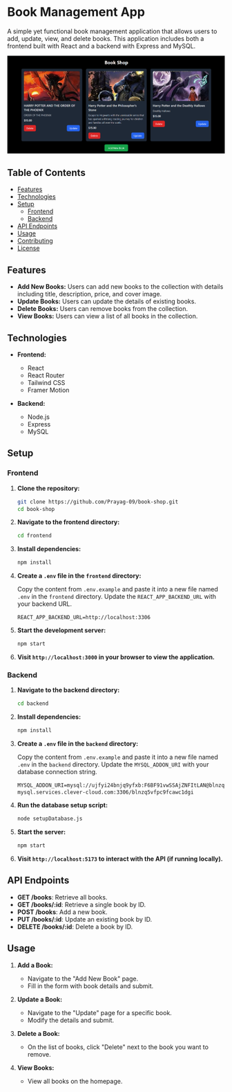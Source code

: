 # Book Management App

A simple yet functional book management application that allows users to add, update, view, and delete books. This application includes both a frontend built with React and a backend with Express and MySQL.

![Screenshots](image.png)

## Table of Contents

- [Features](#features)
- [Technologies](#technologies)
- [Setup](#setup)
  - [Frontend](#frontend)
  - [Backend](#backend)
- [API Endpoints](#api-endpoints)
- [Usage](#usage)
- [Contributing](#contributing)
- [License](#license)

## Features

- **Add New Books:** Users can add new books to the collection with details including title, description, price, and cover image.
- **Update Books:** Users can update the details of existing books.
- **Delete Books:** Users can remove books from the collection.
- **View Books:** Users can view a list of all books in the collection.

## Technologies

- **Frontend:**
  - React
  - React Router
  - Tailwind CSS
  - Framer Motion

- **Backend:**
  - Node.js
  - Express
  - MySQL

## Setup

### Frontend

1. **Clone the repository:**

   ```bash
   git clone https://github.com/Prayag-09/book-shop.git
   cd book-shop
   ```

2. **Navigate to the frontend directory:**

   ```bash
   cd frontend
   ```

3. **Install dependencies:**

   ```bash
   npm install
   ```

4. **Create a `.env` file in the `frontend` directory:**

   Copy the content from `.env.example` and paste it into a new file named `.env` in the `frontend` directory. Update the `REACT_APP_BACKEND_URL` with your backend URL.

   ```env
   REACT_APP_BACKEND_URL=http://localhost:3306
   ```

5. **Start the development server:**

   ```bash
   npm start
   ```

6. **Visit `http://localhost:3000` in your browser to view the application.**

### Backend

1. **Navigate to the backend directory:**

   ```bash
   cd backend
   ```

2. **Install dependencies:**

   ```bash
   npm install
   ```

3. **Create a `.env` file in the `backend` directory:**

   Copy the content from `.env.example` and paste it into a new file named `.env` in the `backend` directory. Update the `MYSQL_ADDON_URI` with your database connection string.

   ```env
   MYSQL_ADDON_URI=mysql://ujfyi24bnjq9yfxb:F6BF91vwSSAjZNFItLAN@blnzq5vfpc9fcawc1dgi-mysql.services.clever-cloud.com:3306/blnzq5vfpc9fcawc1dgi
   ```

4. **Run the database setup script:**

   ```bash
   node setupDatabase.js
   ```

5. **Start the server:**

   ```bash
   npm start
   ```

6. **Visit `http://localhost:5173` to interact with the API (if running locally).**

## API Endpoints

- **GET /books**: Retrieve all books.
- **GET /books/:id**: Retrieve a single book by ID.
- **POST /books**: Add a new book.
- **PUT /books/:id**: Update an existing book by ID.
- **DELETE /books/:id**: Delete a book by ID.

## Usage

1. **Add a Book:**
   - Navigate to the "Add New Book" page.
   - Fill in the form with book details and submit.

2. **Update a Book:**
   - Navigate to the "Update" page for a specific book.
   - Modify the details and submit.

3. **Delete a Book:**
   - On the list of books, click "Delete" next to the book you want to remove.

4. **View Books:**
   - View all books on the homepage.
